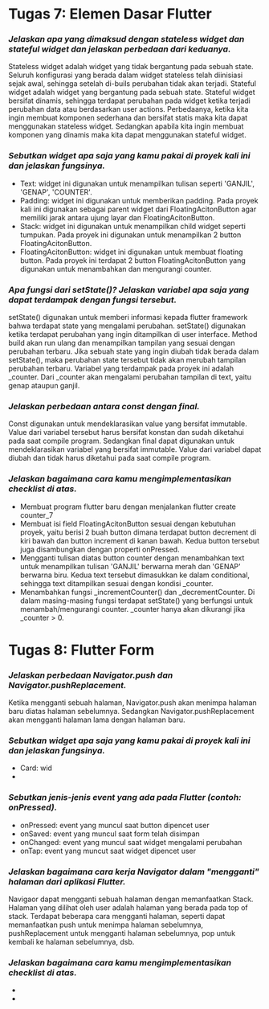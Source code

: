 # Tugas 7: Elemen Dasar Flutter

### *Jelaskan apa yang dimaksud dengan stateless widget dan stateful widget dan jelaskan perbedaan dari keduanya.*
Stateless widget adalah widget yang tidak bergantung pada sebuah state. Seluruh konfigurasi yang berada dalam widget stateless telah diinisiasi sejak awal, sehingga setelah di-buils perubahan tidak akan terjadi. 
Stateful widget adalah widget yang bergantung pada sebuah state. Stateful widget bersifat dinamis, sehingga terdapat perubahan pada widget ketika terjadi perubahan data atau berdasarkan user actions. 
Perbedaanya, ketika kita ingin membuat komponen sederhana dan bersifat statis maka kita dapat menggunakan stateless widget. Sedangkan apabila kita ingin membuat komponen yang dinamis maka kita dapat menggunakan stateful widget. 

### *Sebutkan widget apa saja yang kamu pakai di proyek kali ini dan jelaskan fungsinya.*
- Text: widget ini digunakan untuk menampilkan tulisan seperti 'GANJIL', 'GENAP', 'COUNTER'.
- Padding: widget ini digunakan untuk memberikan padding. Pada proyek kali ini digunakan sebagai parent widget dari FloatingAcitonButton agar memiliki jarak antara ujung layar dan FloatingAcitonButton.
- Stack: widget ini digunakan untuk menampilkan child widget seperti tumpukan. Pada proyek ini digunakan untuk menampilkan 2 button FloatingAcitonButton. 
- FloatingAcitonButton: widget ini digunakan untuk membuat floating button. Pada proyek ini terdapat 2 button FloatingAcitonButton yang digunakan untuk menambahkan dan mengurangi counter. 

### *Apa fungsi dari setState()? Jelaskan variabel apa saja yang dapat terdampak dengan fungsi tersebut.*
setState() digunakan untuk memberi informasi kepada flutter framework bahwa terdapat state yang mengalami perubahan. setState() digunakan ketika terdapat perubahan yang ingin ditampilkan di user interface. Method build akan run ulang dan menampilkan tampilan yang sesuai dengan perubahan terbaru. Jika sebuah state yang ingin diubah tidak berada dalam setState(), maka perubahan state tersebut tidak akan merubah tampilan perubahan terbaru. 
Variabel yang terdampak pada proyek ini adalah _counter. Dari _counter akan mengalami perubahan tampilan di text, yaitu genap ataupun ganjil. 

### *Jelaskan perbedaan antara const dengan final.*
Const digunakan untuk mendeklarasikan value yang bersifat immutable. Value dari variabel tersebut harus bersifat konstan dan sudah diketahui pada saat compile program. Sedangkan final dapat digunakan untuk mendeklarasikan variabel yang bersifat immutable. Value dari variabel dapat diubah dan tidak harus diketahui pada saat compile program.

### *Jelaskan bagaimana cara kamu mengimplementasikan checklist di atas.*
- Membuat program flutter baru dengan menjalankan flutter create counter_7
- Membuat isi field FloatingAcitonButton sesuai dengan kebutuhan proyek, yaitu berisi 2 buah button dimana terdapat button decrement di kiri bawah dan button increment di kanan bawah. Kedua button tersebut juga disambungkan dengan properti onPressed.
- Mengganti tulisan diatas button counter dengan menambahkan text untuk menampilkan tulisan 'GANJIL' berwarna merah dan 'GENAP' berwarna biru. Kedua text tersebut dimasukkan ke dalam conditional, sehingga text ditampilkan sesuai dengan kondisi _counter.
- Menambahkan fungsi _incrementCounter() dan _decrementCounter. Di dalam masing-masing fungsi terdapat setState() yang berfungsi untuk menambah/mengurangi counter. _counter hanya akan dikurangi jika _counter > 0.


# Tugas 8: Flutter Form
 
### *Jelaskan perbedaan Navigator.push dan Navigator.pushReplacement.*
Ketika mengganti sebuah halaman, Navigator.push akan menimpa halaman baru diatas halaman sebelumnya. Sedangkan Navigator.pushReplacement akan mengganti halaman lama dengan halaman baru. 

### *Sebutkan widget apa saja yang kamu pakai di proyek kali ini dan jelaskan fungsinya.*
- Card: wid
- 


### *Sebutkan jenis-jenis event yang ada pada Flutter (contoh: onPressed).*
- onPressed: event yang muncul saat button dipencet user
- onSaved: event yang muncul saat form telah disimpan
- onChanged: event yang muncul saat widget mengalami perubahan
- onTap: event yang muncut saat widget dipencet user

### *Jelaskan bagaimana cara kerja Navigator dalam "mengganti" halaman dari aplikasi Flutter.*
Navigaor dapat mengganti sebuah halaman dengan memanfaatkan Stack. Halaman yang dilihat oleh user adalah halaman yang berada pada top of stack. Terdapat beberapa cara mengganti halaman, seperti dapat memanfaatkan push untuk menimpa halaman sebelumnya, pushReplacement untuk mengganti halaman sebelumnya, pop untuk kembali ke halaman sebelumnya, dsb. 

### *Jelaskan bagaimana cara kamu mengimplementasikan checklist di atas.*
- 
- 